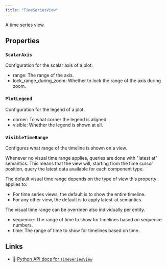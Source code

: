 ```yaml
---
title: "TimeSeriesView"
---
```


A time series view.

## Properties

### `ScalarAxis`
Configuration for the scalar axis of a plot.

* range: The range of the axis.
* lock_range_during_zoom: Whether to lock the range of the axis during zoom.
### `PlotLegend`
Configuration for the legend of a plot.

* corner: To what corner the legend is aligned.
* visible: Whether the legend is shown at all.
### `VisibleTimeRange`
Configures what range of the timeline is shown on a view.

Whenever no visual time range applies, queries are done with "latest at" semantics.
This means that the view will, starting from the time cursor position,
query the latest data available for each component type.

The default visual time range depends on the type of view this property applies to:
- For time series views, the default is to show the entire timeline.
- For any other view, the default is to apply latest-at semantics.

The visual time range can be overriden also individually per entity.

* sequence: The range of time to show for timelines based on sequence numbers.
* time: The range of time to show for timelines based on time.

## Links
 * 🐍 [Python API docs for `TimeSeriesView`](https://ref.rerun.io/docs/python/stable/common/blueprint_views#rerun.blueprint.views.TimeSeriesView)

